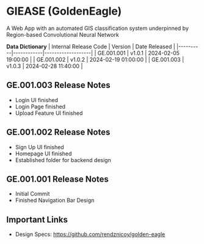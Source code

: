 # GIEASE (GoldenEagle)
A Web App with an automated GIS classification system underpinned by Region-based Convolutional Neural Network

**Data Dictionary**
| Internal Release Code | Version      | Date Released |
|----------|------------|-------------------|
| GE.001.001     | v1.0.1       | 2024-02-05 19:00:00              |
| GE.001.002     | v1.0.2       | 2024-02-19 01:00:00              |
| GE.001.003     | v1.0.3       | 2024-02-28 11:40:00              |

## GE.001.003 Release Notes
* Login UI finished
* Login Page finished
* Upload Feature UI finished

## GE.001.002 Release Notes
* Sign Up UI finished
* Homepage UI finished
* Established folder for backend design

## GE.001.001 Release Notes
* Initial Commit
* Finished Navigation Bar Design

## Important Links
* Design Specs: https://github.com/rendznicoy/golden-eagle
